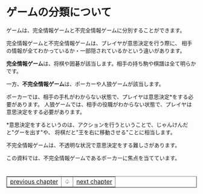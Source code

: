 # ゲームの分類について

ゲームは、完全情報ゲームと不完全情報ゲームに分別することができます。

完全情報ゲームと不完全情報ゲームは、プレイヤが意思決定を行う際に、
相手の情報が全てわかっているか・一部隠されているかという違いがあります。

**完全情報ゲーム**は、将棋や囲碁が該当します。相手の持ち駒や棋譜は全て明らかです。

一方、**不完全情報ゲーム**は、ポーカーや人狼ゲームが該当します。

ポーカーでは、相手の手札がわからない状態で、プレイヤは意思決定\*をする必要があります。
人狼ゲームでは、相手の役職がわからない状態で、プレイヤは意思決定をする必要があります。

\*意思決定をするというのは、アクションを行うということで、じゃんけんだと"グーを出す"や、
将棋だと"王を右に移動させる"ことに相当します。

不完全情報ゲームは、不透明な状況で意思決定をする難しさがあります。

この資料では、不完全情報ゲームであるポーカーに焦点を当てています。

#

<table border="1">
    <tr>
        <td><a href="https://github.com/yu5uke-1024/poker_and_game_theory/blob/main/Doc/README.md">previous chapter</a></td>
        <td><a>♤</a></td>
        <td><a href="https://github.com/yu5uke-1024/poker_and_game_theory/blob/main/Doc/Chapter2.md">next chapter</a></td>
    </tr>
</table>
